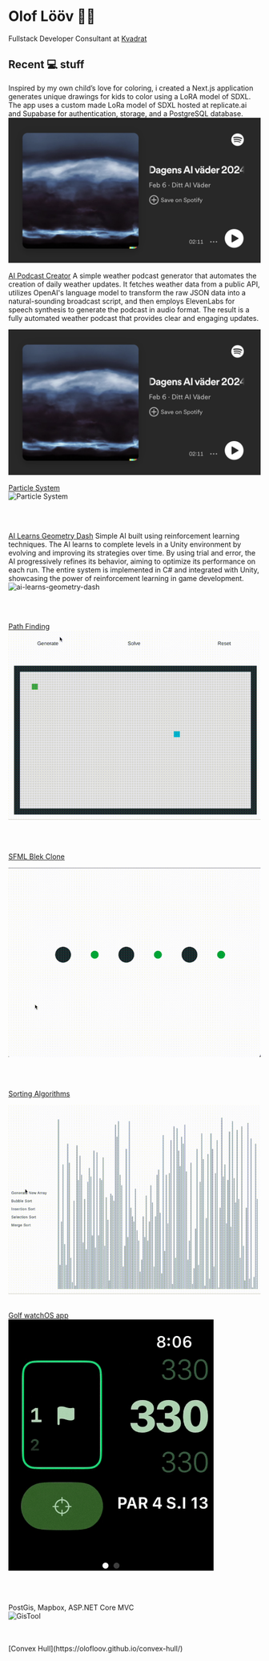 # Olof Lööv :scientist:

Fullstack Developer Consultant at [Kvadrat](https://kvadrat.se)


## Recent :computer: stuff
Inspired by my own child’s love for coloring, i created a Next.js application generates unique drawings for kids to color using a LoRA model of SDXL. 
The app uses a custom made LoRa model of SDXL hosted at replicate.ai and Supabase for authentication, storage, and a PostgreSQL database.
![Color app](https://github.com/OlofLoov/OlofLoov/blob/master/ai-podcast-creator.png)

[AI Podcast Creator](https://open.spotify.com/show/0pRzrIitIp2Gp7Lm3N1jsE?si=01cd4a98e4814d1b)
A simple weather podcast generator that automates the creation of daily weather updates. It fetches weather data from a public API, utilizes OpenAI's language model to transform the raw JSON data into a natural-sounding broadcast script, and then employs ElevenLabs for speech synthesis to generate the podcast in audio format. The result is a fully automated weather podcast that provides clear and engaging updates.

![Weather Podcast](https://github.com/OlofLoov/OlofLoov/blob/master/ai-podcast-creator.png)

[Particle System](https://github.com/OlofLoov/sfml-particle-system/)
<br />
![Particle System](https://github.com/OlofLoov/OlofLoov/blob/master/particle.gif)

<br />
<br />

[AI Learns Geometry Dash](https://github.com/OlofLoov/ai-learns-geometry-dash/)
Simple AI built using reinforcement learning techniques. The AI learns to complete levels in a Unity environment by evolving and improving its strategies over time. By using trial and error, the AI progressively refines its behavior, aiming to optimize its performance on each run. The entire system is implemented in C# and integrated with Unity, showcasing the power of reinforcement learning in game development.
<br />
![ai-learns-geometry-dash](https://github.com/OlofLoov/OlofLoov/blob/master/geom-genetic-algo.gif)

<br />
<br />


[Path Finding](https://olofloov.github.io/pathfinding/)
<br />
![Pathfinding](https://github.com/OlofLoov/OlofLoov/blob/master/pathfinding.gif)

<br />
<br />

[SFML Blek Clone](https://github.com/OlofLoov/sfml-blek-clone/)
<br />

![SFML Blek Clone](https://github.com/OlofLoov/OlofLoov/blob/master/blek.gif)

<br />
<br />

[Sorting Algorithms](https://olofloov.github.io/sorting-algorithms/)
<br />

![Sorting Algorithms](https://github.com/OlofLoov/OlofLoov/blob/master/sort.gif)
<br />
<br />

[Golf watchOS app](https://github.com/OlofLoov/slice/)
<br />
![Golf watchOS app](https://github.com/OlofLoov/OlofLoov/blob/master/golf-watch-app.gif)

<br />
<br />

PostGis, Mapbox, ASP.NET Core MVC
<br />
![GisTool](https://github.com/OlofLoov/OlofLoov/blob/master/gis-tool.gif)

<br />
<br />
[Convex Hull](https://olofloov.github.io/convex-hull/)
